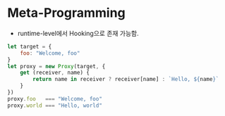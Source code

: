 # Meta-Programming

* runtime-level에서 Hooking으로 존재 가능함.

```javascript
let target = {
    foo: "Welcome, foo"
}
let proxy = new Proxy(target, {
    get (receiver, name) {
        return name in receiver ? receiver[name] : `Hello, ${name}`
    }
})
proxy.foo   === "Welcome, foo"
proxy.world === "Hello, world"
```

